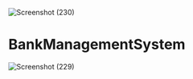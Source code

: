 ![Screenshot (230)](https://github.com/user-attachments/assets/e68f6237-6e2d-4f34-b0f8-445dc68f0d8a)
# BankManagementSystem

![Screenshot (229)](https://github.com/user-attachments/assets/9f102b77-c3cd-4108-bd4f-afdddd6d6f56)
